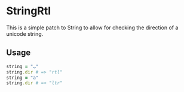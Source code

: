 # StringRtl

This is a simple patch to String to allow for checking the direction of a
unicode string.

## Usage

```ruby
string = "ب"
string.dir # => "rtl"
string = "a"
string.dir # => "ltr"
```
